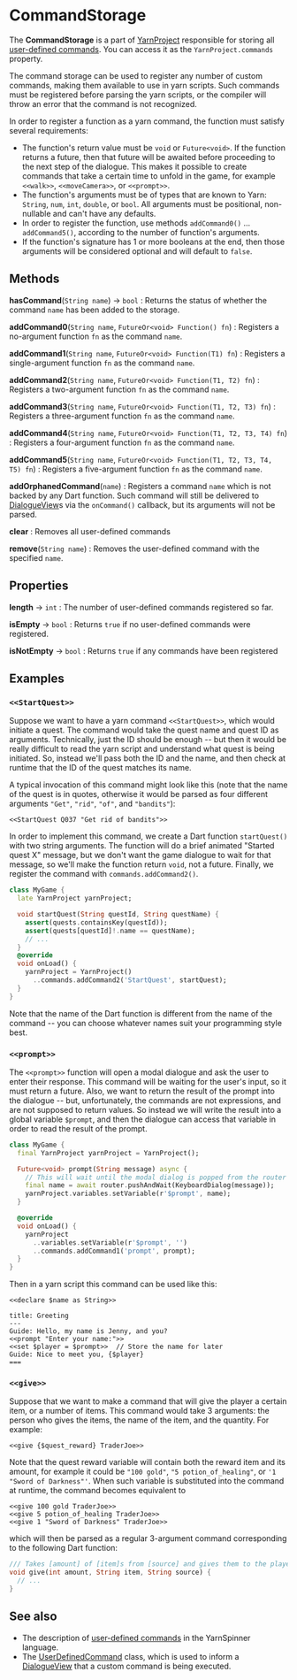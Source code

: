 # CommandStorage

The **CommandStorage** is a part of [YarnProject] responsible for storing all [user-defined
commands]. You can access it as the `YarnProject.commands` property.

The command storage can be used to register any number of custom commands, making them available to
use in yarn scripts. Such commands must be registered before parsing the yarn scripts, or the
compiler will throw an error that the command is not recognized.

In order to register a function as a yarn command, the function must satisfy several requirements:

- The function's return value must be `void` or `Future<void>`. If the function returns a future,
  then that future will be awaited before proceeding to the next step of the dialogue. This makes it
  possible to create commands that take a certain time to unfold in the game, for example
  `<<walk>>`, `<<moveCamera>>`, or `<<prompt>>`.
- The function's arguments must be of types that are known to Yarn: `String`, `num`, `int`,
  `double`, or `bool`. All arguments must be positional, non-nullable and can't have any defaults.
- In order to register the function, use methods `addCommand0()` ... `addCommand5()`, according to
  the number of function's arguments.
- If the function's signature has 1 or more booleans at the end, then those arguments will be
  considered optional and will default to `false`.


## Methods

**hasCommand**(`String name`) → `bool`
: Returns the status of whether the command `name` has been added to the storage.

**addCommand0**(`String name`, `FutureOr<void> Function() fn`)
: Registers a no-argument function `fn` as the command `name`.

**addCommand1**(`String name`, `FutureOr<void> Function(T1) fn`)
: Registers a single-argument function `fn` as the command `name`.

**addCommand2**(`String name`, `FutureOr<void> Function(T1, T2) fn`)
: Registers a two-argument function `fn` as the command `name`.

**addCommand3**(`String name`, `FutureOr<void> Function(T1, T2, T3) fn`)
: Registers a three-argument function `fn` as the command `name`.

**addCommand4**(`String name`, `FutureOr<void> Function(T1, T2, T3, T4) fn`)
: Registers a four-argument function `fn` as the command `name`.

**addCommand5**(`String name`, `FutureOr<void> Function(T1, T2, T3, T4, T5) fn`)
: Registers a five-argument function `fn` as the command `name`.

**addOrphanedCommand**(`name`)
: Registers a command `name` which is not backed by any Dart function. Such command will still be
  delivered to [DialogueView]s via the `onCommand()` callback, but its arguments will not be parsed.

**clear**
: Removes all user-defined commands

**remove**(`String name`)
: Removes the user-defined command with the specified `name`.


## Properties

**length** → `int`
: The number of user-defined commands registered so far.

**isEmpty** → `bool`
: Returns `true` if no user-defined commands were registered.

**isNotEmpty** → `bool`
: Returns `true` if any commands have been registered


## Examples


### `<<StartQuest>>`

Suppose we want to have a yarn command `<<StartQuest>>`, which would initiate a quest. The command
would take the quest name and quest ID as arguments. Technically, just the ID should be enough --
but then it would be really difficult to read the yarn script and understand what quest is being
initiated. So, instead we'll pass both the ID and the name, and then check at runtime that the ID
of the quest matches its name.

A typical invocation of this command might look like this (note that the name of the quest is in
quotes, otherwise it would be parsed as four different arguments `"Get"`, `"rid"`, `"of"`, and
`"bandits"`):

```yarn
<<StartQuest Q037 "Get rid of bandits">>
```

In order to implement this command, we create a Dart function `startQuest()` with two string
arguments. The function will do a brief animated "Started quest X" message, but we don't want the
game dialogue to wait for that message, so we'll make the function return `void`, not a future.
Finally, we register the command with `commands.addCommand2()`.

```dart
class MyGame {
  late YarnProject yarnProject;

  void startQuest(String questId, String questName) {
    assert(quests.containsKey(questId));
    assert(quests[questId]!.name == questName);
    // ...
  }
  @override
  void onLoad() {
    yarnProject = YarnProject()
      ..commands.addCommand2('StartQuest', startQuest);
  }
}
```

Note that the name of the Dart function is different from the name of the command -- you can choose
whatever names suit your programming style best.


### `<<prompt>>`

The `<<prompt>>` function will open a modal dialogue and ask the user to enter their response. This
command will be waiting for the user's input, so it must return a future. Also, we want to return
the result of the prompt into the dialogue -- but, unfortunately, the commands are not expressions,
and are not supposed to return values. So instead we will write the result into a global variable
`$prompt`, and then the dialogue can access that variable in order to read the result of the prompt.

```dart
class MyGame {
  final YarnProject yarnProject = YarnProject();

  Future<void> prompt(String message) async {
    // This will wait until the modal dialog is popped from the router stack
    final name = await router.pushAndWait(KeyboardDialog(message));
    yarnProject.variables.setVariable(r'$prompt', name);
  }

  @override
  void onLoad() {
    yarnProject
      ..variables.setVariable(r'$prompt', '')
      ..commands.addCommand1('prompt', prompt);
  }
}
```

Then in a yarn script this command can be used like this:

```yarn
<<declare $name as String>>

title: Greeting
---
Guide: Hello, my name is Jenny, and you?
<<prompt "Enter your name:">>
<<set $player = $prompt>>  // Store the name for later
Guide: Nice to meet you, {$player}
===
```


### `<<give>>`

Suppose that we want to make a command that will give the player a certain item, or a number of
items. This command would take 3 arguments: the person who gives the items, the name of the item,
and the quantity. For example:

```yarn
<<give {$quest_reward} TraderJoe>>
```

Note that the quest reward variable will contain both the reward item and its amount, for example
it could be `"100 gold"`, `"5 potion_of_healing"`, or `'1 "Sword of Darkness"'`. When such
variable is substituted into the command at runtime, the command becomes equivalent to

```yarn
<<give 100 gold TraderJoe>>
<<give 5 potion_of_healing TraderJoe>>
<<give 1 "Sword of Darkness" TraderJoe>>
```

which will then be parsed as a regular 3-argument command corresponding to the following Dart
function:

```dart
/// Takes [amount] of [item]s from [source] and gives them to the player.
void give(int amount, String item, String source) {
  // ...
}
```


## See also

- The description of [user-defined commands] in the YarnSpinner language.
- The [UserDefinedCommand] class, which is used to inform a [DialogueView] that a custom command
  is being executed.


[DialogueView]: dialogue_view.md
[UserDefinedCommand]: user_defined_command.md
[YarnProject]: yarn_project.md
[user-defined commands]: ../language/commands/user_defined_commands.md
